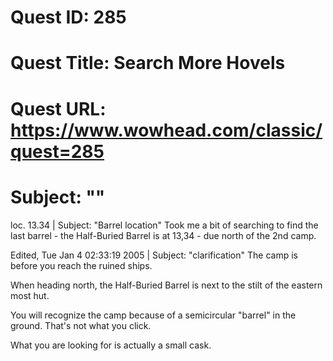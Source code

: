 # Quest ID: 285
# Quest Title: Search More Hovels
# Quest URL: https://www.wowhead.com/classic/quest=285
# Subject: "<Blank>"
loc. 13.34 | Subject: "Barrel location"
Took me a bit of searching to find the last barrel - the Half-Buried Barrel is at 13,34 - due north of the 2nd camp.

Edited, Tue Jan 4 02:33:19 2005 | Subject: "clarification"
The camp is before you reach the ruined ships.

When heading north, the Half-Buried Barrel is next to the stilt of the eastern most hut.

You will recognize the camp because of a semicircular "barrel" in the ground. That's not what you click.

What you are looking for is actually a small cask.